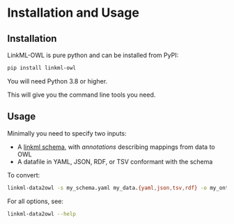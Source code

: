 # Installation and Usage

## Installation

LinkML-OWL is pure python and can be installed from PyPI:

```bash
pip install linkml-owl
```

You will need Python 3.8 or higher.

This will give you the command line tools you need. 

## Usage

Minimally you need to specify two inputs:

* A [linkml schema](https://linkml.io/linkml/schemas), with *annotations* describing mappings from data to OWL
* A datafile in YAML, JSON, RDF, or TSV conformant with the schema

To convert:

```bash
linkml-data2owl -s my_schema.yaml my_data.{yaml,json,tsv,rdf} -o my_ontology.ofn
```

For all options, see:

```bash
linkml-data2owl --help
```

